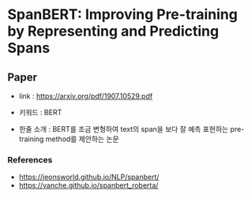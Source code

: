 ﻿# SpanBERT: Improving Pre-training by Representing and Predicting Spans

## Paper

- link : https://arxiv.org/pdf/1907.10529.pdf

- 키워드 : BERT

- 한줄 소개 :   BERT를 조금 변형하여 text의 span을 보다 잘 예측 표현하는 pre-training method를 제안하는 논문

### References

- https://jeonsworld.github.io/NLP/spanbert/
- https://vanche.github.io/spanbert_roberta/


